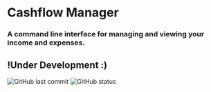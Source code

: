 # Cashflow Manager

### A command line interface for managing and viewing your income and expenses.

## !Under Development :)

 ![GitHub last commit](https://img.shields.io/github/last-commit/DeeAnnEye/cashflow)
 ![GitHub status](https://img.shields.io/badge/status-WIP-critical)